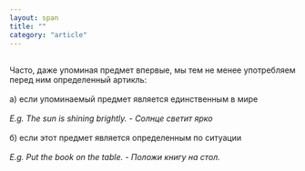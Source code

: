 ```yaml
---
layout: span
title: ""
category: "article"
---
```

<span class="rules"><br>Часто, даже упоминая предмет впервые, мы тем не менее употребляем перед ним определенный артикль:<br><br>а) если упоминаемый предмет является единственным в мире<br><br><i>E.g. The sun is shining brightly. - Солнце светит ярко</i><br><br>б) если этот предмет является определенным по ситуации<br><br><i>E.g. Put the book on the table. - Положи книгу на стол.</i><br></span>